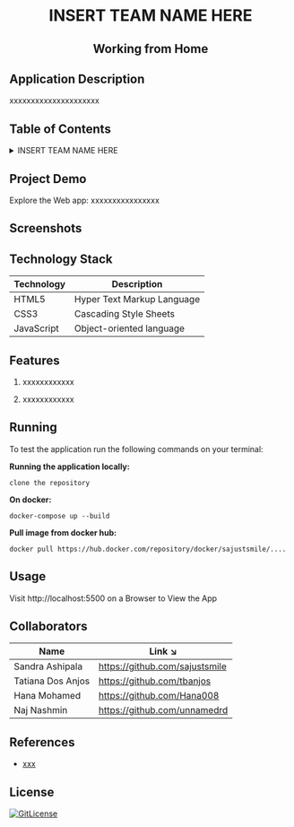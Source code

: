 <!-- PROJECT TITLE -->
  <h1 align="center">INSERT TEAM NAME HERE</h1>
 <h2 2 align="center">
    Working from Home
    <br />
    </h2>

## Application Description

xxxxxxxxxxxxxxxxxxxxx

## Table of Contents

<details>
<summary>INSERT TEAM NAME HERE</summary>

- [Application Description](#application-description)
- [Table of Contents](#table-of-contents)
- [Project Demo](#demo)
- [Screenshots](#screenshots)
- [Technology Stack](#technology-stack)
- [Features](#features)
- [Running](#running)
- [Usage](#usage)
- [Collaborators](#collaborators)
- [References](#references)
- [License](#license)

</details>

## Project Demo

Explore the Web app: xxxxxxxxxxxxxxxx

## Screenshots

## Technology Stack

| Technology | Description                |
| ---------- | -------------------------- |
| HTML5      | Hyper Text Markup Language |
| CSS3       | Cascading Style Sheets     |
| JavaScript | Object-oriented language   |

## Features

1. xxxxxxxxxxxx

2. xxxxxxxxxxxx

## Running

To test the application run the following commands on your terminal:

**Running the application locally:**

```
clone the repository
```

**On docker:**

```
docker-compose up --build
```

**Pull image from docker hub:**

```
docker pull https://hub.docker.com/repository/docker/sajustsmile/....
```

## Usage

Visit http://localhost:5500 on a Browser to View the App

## Collaborators

| Name              | Link ↘️                        |
| ----------------- | ------------------------------ |
| Sandra Ashipala   | https://github.com/sajustsmile |
| Tatiana Dos Anjos | https://github.com/tbanjos     |
| Hana Mohamed      | https://github.com/Hana008     |
| Naj Nashmin       | https://github.com/unnamedrd   |

## References

- [xxx]()

## License

[![GitLicense](https://gitlicense.com/badge/sajustsmile/sajustsmile.github.io)](https://github.com/sajustsmile/team_name/blob/main/LICENSE)
